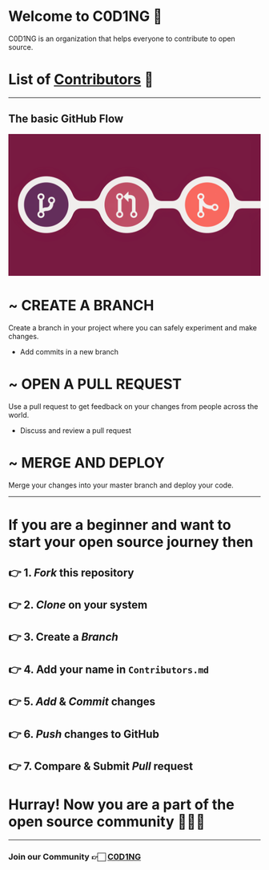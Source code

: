 # Welcome to C0D1NG 💐

C0D1NG is an organization that helps everyone to contribute to open source.

# List of [Contributors](https://github.com/C0D1NG/C0D1NG/blob/master/Contributors.md) 🚀

---

## The basic GitHub Flow

![githubflow](assets/githubflow.png)

# ~ CREATE A BRANCH

Create a branch in your project where you can safely experiment and make changes.

- Add commits in a new branch

# ~ OPEN A PULL REQUEST

Use a pull request to get feedback on your changes from people across the world.

- Discuss and review a pull request

# ~ MERGE AND DEPLOY

Merge your changes into your master branch and deploy your code.

---

# If you are a beginner and want to start your open source journey then

## 👉 1. _Fork_ this repository

## 👉 2. _Clone_ on your system

## 👉 3. Create a _Branch_

## 👉 4. Add your name in `Contributors.md`

## 👉 5. _Add_ & _Commit_ changes

## 👉 6. _Push_ changes to GitHub

## 👉 7. Compare & Submit _Pull_ request

# Hurray! Now you are a part of the open source community 🚀🚀🚀

---

### Join our Community 👉🏻 [C0D1NG](https://t.me/C0D1NG)
